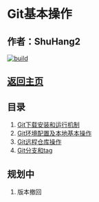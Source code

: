 # Git基本操作

## 作者：ShuHang2

[![build](https://github.com/Anduin2017/HowToCook/actions/workflows/build.yml/badge.svg)](https://github.com/ShuHang2/ShuHang2.github.io)

## [返回主页](../README.md)

## 目录

1. [Git下载安装和运行机制](1.Git下载安装和运行机制.md)
2. [Git环境配置及本地基本操作](2.Git环境配置及本地基本操作.md)
3. [Git远程仓库操作](3.Git远程仓库操作.md)
4. [Git分支和tag](4.Git分支和tag.md)

## 规划中

1. 版本撤回
